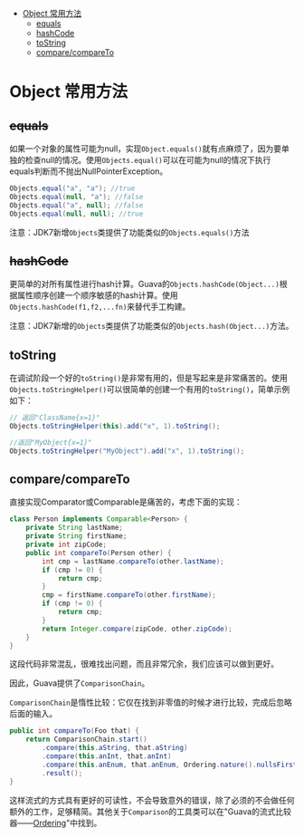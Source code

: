 - [Object 常用方法](#object-%e5%b8%b8%e7%94%a8%e6%96%b9%e6%b3%95)
	- [equals](#equals)
	- [hashCode](#hashcode)
	- [toString](#tostring)
	- [compare/compareTo](#comparecompareto)

#  Object 常用方法
## ~~equals~~
如果一个对象的属性可能为null，实现`Object.equals()`就有点麻烦了，因为要单独的检查null的情况。使用`Objects.equal()`可以在可能为null的情况下执行equals判断而不抛出NullPointerException。

```java
Objects.equal("a", "a"); //true
Objects.equal(null, "a"); //false
Objects.equal("a", null); //false
Objects.equal(null, null); //true
```
注意：JDK7新增`Objects`类提供了功能类似的`Objects.equals()`方法

## ~~hashCode~~
更简单的对所有属性进行hash计算。Guava的`Objects.hashCode(Object...)`根据属性顺序创建一个顺序敏感的hash计算。使用`Objects.hashCode(f1,f2,...fn)`来替代手工构建。

注意：JDK7新增的`Objects`类提供了功能类似的`Objects.hash(Object...)`方法。

## toString
在调试阶段一个好的`toString()`是非常有用的，但是写起来是非常痛苦的。使用`Objects.toStringHelper()`可以很简单的创建一个有用的`toString()`，简单示例如下：
```java
// 返回"ClassName{x=1}"
Objects.toStringHelper(this).add("x", 1).toString();

//返回"MyObject{x=1}"
Objects.toStringHelper("MyObject").add("x", 1).toString();
```

## compare/compareTo
直接实现Comparator或Comparable是痛苦的，考虑下面的实现：
```java
class Person implements Comparable<Person> {
	private String lastName;
	private String firstName;
	private int zipCode;
	public int compareTo(Person other) {
		int cmp = lastName.compareTo(other.lastName);
		if (cmp != 0) {
			return cmp;
		}
		cmp = firstName.compareTo(other.firstName);
		if (cmp != 0) {
			return cmp;
		}
		return Integer.compare(zipCode, other.zipCode);
	}
}
```
这段代码非常混乱，很难找出问题，而且非常冗余，我们应该可以做到更好。

因此，Guava提供了`ComparisonChain`。

`ComparisonChain`是惰性比较：它仅在找到非零值的时候才进行比较，完成后忽略后面的输入。

```java
public int compareTo(Foo that) {
	return ComparisonChain.start()
		.compare(this.aString, that.aString)
		.compare(this.anInt, that.anInt)
		.compare(this.anEnum, that.anEnum, Ordering.nature().nullsFirst())
		.result();
}
```
这样流式的方式具有更好的可读性，不会导致意外的错误，除了必须的不会做任何额外的工作，足够精简。其他关于`Comparison`的工具类可以在"Guava的流式比较器——[Ordering](基础工具/排序(Ordering).md)"中找到。
